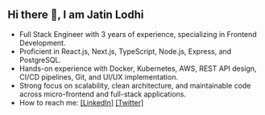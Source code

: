 ## Hi there 👋, I am Jatin Lodhi

- Full Stack Engineer with 3 years of experience, specializing in Frontend Development.
- Proficient in React.js, Next.js, TypeScript, Node.js, Express, and PostgreSQL.
- Hands-on experience with Docker, Kubernetes, AWS, REST API design, CI/CD pipelines, Git, and UI/UX implementation.
- Strong focus on scalability, clean architecture, and maintainable code across micro-frontend and full-stack applications.
- How to reach me: [[LinkedIn]](https://www.linkedin.com/in/jatinlodhi/) [[Twitter]](https://x.com/JatinLo58072701)

